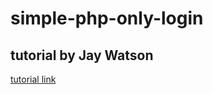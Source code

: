  simple-php-only-login
========================

 tutorial by Jay Watson
------------------------

[tutorial link](https://www.youtube.com/watch?v=WeSGHY3trCc)
